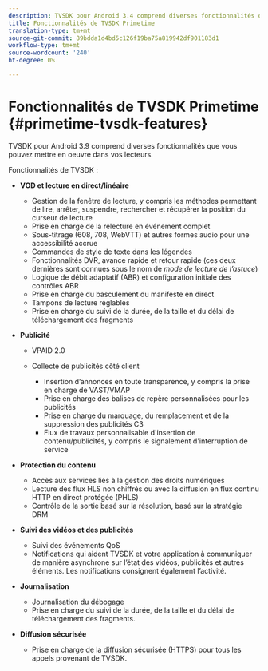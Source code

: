 ```yaml
---
description: TVSDK pour Android 3.4 comprend diverses fonctionnalités que vous pouvez mettre en oeuvre dans vos lecteurs.
title: Fonctionnalités de TVSDK Primetime
translation-type: tm+mt
source-git-commit: 89bdda1d4bd5c126f19ba75a819942df901183d1
workflow-type: tm+mt
source-wordcount: '240'
ht-degree: 0%

---
```



# Fonctionnalités de TVSDK Primetime {#primetime-tvsdk-features}

TVSDK pour Android 3.9 comprend diverses fonctionnalités que vous pouvez mettre en oeuvre dans vos lecteurs.

Fonctionnalités de TVSDK :

* **VOD et lecture en direct/linéaire**

   * Gestion de la fenêtre de lecture, y compris les méthodes permettant de lire, arrêter, suspendre, rechercher et récupérer la position du curseur de lecture
   * Prise en charge de la relecture en événement complet
   * Sous-titrage (608, 708, WebVTT) et autres formes audio pour une accessibilité accrue
   * Commandes de style de texte dans les légendes
   * Fonctionnalités DVR, avance rapide et retour rapide (ces deux dernières sont connues sous le nom de *mode de lecture de l’astuce*)
   * Logique de débit adaptatif (ABR) et configuration initiale des contrôles ABR
   * Prise en charge du basculement du manifeste en direct
   * Tampons de lecture réglables
   * Prise en charge du suivi de la durée, de la taille et du délai de téléchargement des fragments

* **Publicité**

   * VPAID 2.0
   * Collecte de publicités côté client

      * Insertion d’annonces en toute transparence, y compris la prise en charge de VAST/VMAP
      * Prise en charge des balises de repère personnalisées pour les publicités
      * Prise en charge du marquage, du remplacement et de la suppression des publicités C3
      * Flux de travaux personnalisable d&#39;insertion de contenu/publicités, y compris le signalement d&#39;interruption de service

* **Protection du contenu**

   * Accès aux services liés à la gestion des droits numériques
   * Lecture des flux HLS non chiffrés ou avec la diffusion en flux continu HTTP en direct protégée (PHLS)
   * Contrôle de la sortie basé sur la résolution, basé sur la stratégie DRM

* **Suivi des vidéos et des publicités**

   * Suivi des événements QoS
   * Notifications qui aident TVSDK et votre application à communiquer de manière asynchrone sur l’état des vidéos, publicités et autres éléments. Les notifications consignent également l’activité.

* **Journalisation**

   * Journalisation du débogage
   * Prise en charge du suivi de la durée, de la taille et du délai de téléchargement des fragments.

* **Diffusion sécurisée**

   * Prise en charge de la diffusion sécurisée (HTTPS) pour tous les appels provenant de TVSDK.